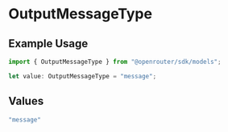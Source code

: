 # OutputMessageType

## Example Usage

```typescript
import { OutputMessageType } from "@openrouter/sdk/models";

let value: OutputMessageType = "message";
```

## Values

```typescript
"message"
```